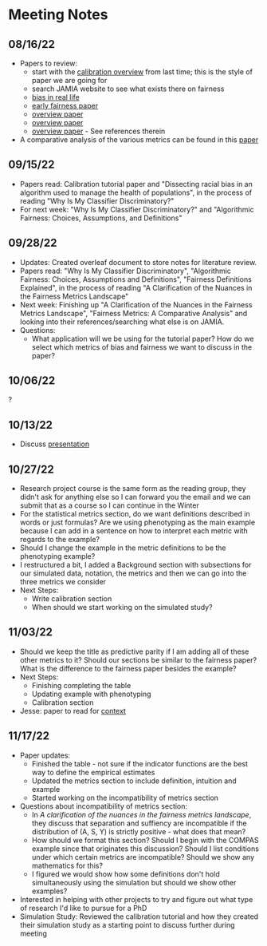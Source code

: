 # Meeting Notes

## 08/16/22

* Papers to review:
  * start with the [calibration overview](https://academic.oup.com/jamia/article/27/4/621/5762806) from last time; this is the style of paper we are going for
  * search JAMIA website to see what exists there on fairness
  * [bias in real life](https://www.science.org/doi/abs/10.1126/science.aax2342)
  * [early fairness paper](https://arxiv.org/pdf/1805.12002.pdf)
  * [overview paper](https://www.annualreviews.org/doi/pdf/10.1146/annurev-statistics-042720-125902)
  * [overview paper](https://fairware.cs.umass.edu/papers/Verma.pdf)
  * [overview paper](https://www.nature.com/articles/s41598-022-07939-1) - See references therein
* A comparative analysis of the various metrics can be found in this [paper](https://arxiv.org/pdf/2001.07864.pdf)


## 09/15/22
* Papers read: Calibration tutorial paper and "Dissecting racial bias in an algorithm used to manage the health of populations", in the process of reading "Why Is My Classifier Discriminatory?"
* For next week: "Why Is My Classifier Discriminatory?" and "Algorithmic Fairness: Choices, Assumptions, and Definitions"

## 09/28/22
* Updates: Created overleaf document to store notes for literature review. 
* Papers read: "Why Is My Classifier Discriminatory", "Algorithmic Fairness: Choices, Assumptions and Definitions", "Fairness Definitions Explained", in the process of reading "A Clarification of the Nuances in the Fairness Metrics Landscape"
* Next week: Finishing up "A Clarification of the Nuances in the Fairness Metrics Landscape", "Fairness Metrics: A Comparative Analysis" and looking into their references/searching what else is on JAMIA. 
* Questions:
    * What application will we be using for the tutorial paper? How do we select which metrics of bias and fairness we want to discuss in the paper? 

## 10/06/22
?

## 10/13/22
* Discuss [presentation](https://github.com/jlgrons/Healthcare-DataScience-Reading-Group/tree/main/Fall%202022%20Slides)

## 10/27/22
* Research project course is the same form as the reading group, they didn't ask for anything else so I can forward you the email and we can submit that as a course so I can continue in the Winter
* For the statistical metrics section, do we want definitions described in words or just formulas? Are we using phenotyping as the main example because I can add in a sentence on how to interpret each metric with regards to the example?
* Should I change the example in the metric definitions to be the phenotyping example?
* I restructured a bit, I added a Background section with subsections for our simulated data, notation, the metrics and then we can go into the three metrics we consider
* Next Steps:
    * Write calibration section
    * When should we start working on the simulated study? 
    
 ## 11/03/22
* Should we keep the title as predictive parity if I am adding all of these other metrics to it? Should our sections be similar to the fairness paper? What is the difference to the fairness paper besides the example? 
* Next Steps:
    * Finishing completing the table
    * Updating example with phenotyping 
    * Calibration section
* Jesse: paper to read for [context](https://www.sciencedirect.com/science/article/pii/S1532046420302495)

## 11/17/22
* Paper updates:
    * Finished the table - not sure if the indicator functions are the best way to define the empirical estimates
    * Updated the metrics section to include definition, intuition and example 
    * Started working on the incompatibility of metrics section
* Questions about incompatibility of metrics section:
    * In _A clarification of the nuances in the fairness metrics landscape_, they discuss that separation and suffiency are incompatible if the distribution of (A, S, Y) is strictly positive - what does that mean? 
    * How should we format this section? Should I begin with the COMPAS example since that originates this discussion? Should I list conditions under which certain metrics are incompatible? Should we show any mathematics for this? 
    * I figured we would show how some definitions don't hold simultaneously using the simulation but should we show other examples? 
* Interested in helping with other projects to try and figure out what type of research I'd like to pursue for a PhD 
* Simulation Study: Reviewed the calibration tutorial and how they created their simulation study as a starting point to discuss further during meeting

